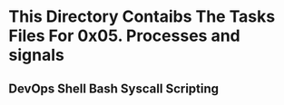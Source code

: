 # This Directory Contaibs The Tasks Files For 0x05. Processes and signals

## DevOps Shell Bash Syscall Scripting